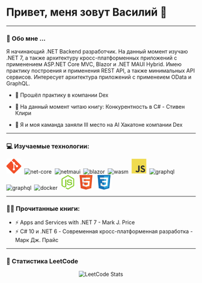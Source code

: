 # Привет, меня зовут Василий 👋
---
### 💬 Обо мне ...

Я начинающий .NET Backend разработчик. На данный момент изучаю .NET 7, а также архитектуру кросс-платформенных приложений с применением ASP.NET Core MVC, Blazor и .NET MAUI Hybrid. Имею практику построения и применения REST API, а также минимальных API сервисов. Интересует архитектура приложений с применеием OData и GraphQL.




- 🔭 Прошёл практику в компании Dex
 
- 🌱 На данный момент читаю книгу: Конкурентность в C# - Стивен Клири
  
- 🥇 Я и моя каманда заняли III место на AI Хакатоне компании Dex
  
<!--- 📫 Связь со мной: [![Gmail Badge](https://img.shields.io/badge/-Gmail-red?style=flat&logo=Gmail&logoColor=white)](mailto:vasili.dubov10@gmail.com) -->
 

---

### 💻 Изучаемые технологии:

<div>
  <img src="https://github.com/devicons/devicon/blob/master/icons/git/git-original.svg" title="git" alt="git" width="40" height="40"/>&nbsp
  <img src="https://github.com/MVasili34/MVasili34/assets/117523384/075e3701-343f-434d-a6ab-3c9de26f08b1" title="net" alt="net-core" width="40" height="40"/>&nbsp
  <img src="https://github.com/MVasili34/MVasili34/assets/117523384/e0accae9-d68d-4ddf-a74b-7633a64bd13d" title="netmaui" alt="netmaui" width="40" height="40"/>&nbsp
  <img src="https://github.com/MVasili34/MVasili34/assets/117523384/3e56549e-b4cd-4bb8-8945-df5c48366759" title="blazor" alt="blazor" width="40" height="40"/>&nbsp
  <img src="https://github.com/MVasili34/MVasili34/assets/117523384/ba5deb7e-70a5-4f01-9ae3-1019caaf8479" title="wasm" alt="wasm" width="40" height="40"/>&nbsp
  <img src="https://github.com/devicons/devicon/blob/master/icons/javascript/javascript-original.svg" title="javascript" alt="javascript" width="40" height="40"/>&nbsp
  <img src="https://github.com/MVasili34/MVasili34/assets/117523384/1f2a4911-e1bf-47b1-a2cc-615a70bff83c" title="odata" alt="graphql" width="40" height="40"/>&nbsp
  <img src="https://github.com/MVasili34/MVasili34/assets/117523384/99fdfcd4-679a-435f-bc03-60256d95d19f" title="graphql" alt="graphql" width="40" height="40"/>&nbsp
  <img src="https://github.com/MVasili34/MVasili34/assets/117523384/b5edca18-52b4-4df2-937f-e425d91f9b64" title="docker" alt="docker" width="40" height="40"/>&nbsp
  <img src="https://github.com/devicons/devicon/blob/master/icons/nodejs/nodejs-original.svg" title="nodejs" alt="nodejs" width="40" height="40"/>&nbsp
  <img src="https://github.com/devicons/devicon/blob/master/icons/html5/html5-original.svg" title="html5" alt="html5" width="40" height="40"/>&nbsp
  <img src="https://github.com/devicons/devicon/blob/master/icons/css3/css3-original.svg" title="css" alt="css" width="40" height="40"/>&nbsp
</div>


---

### 👨‍🎓 Прочитанные книги:

- ⚡ Apps and Services with .NET 7 - Mark J. Price
- ⚡ C# 10 и .NET 6 - Современная кросс-платформенная разработка - Марк Дж. Прайс


---

### 🌱 Статистика LeetCode

<div align="center">
  <img src="https://leetcard.jacoblin.cool/MVasili34?theme=dark&font=Basic&ext=heatmap" alt="LeetCode Stats" >
</div>
<!--
**MVasili34/MVasili34** is a ✨ _special_ ✨ repository because its `README.md` (this file) appears on your GitHub profile.

Here are some ideas to get you started:

- 🔭 I’m currently working on ...
- 🌱 I’m currently learning ...
- 👯 I’m looking to collaborate on ...
- 🤔 I’m looking for help with ...
- 💬 Ask me about ...
- 📫 How to reach me: ...
- 😄 Pronouns: ...
- ⚡ Fun fact: ...
-->
